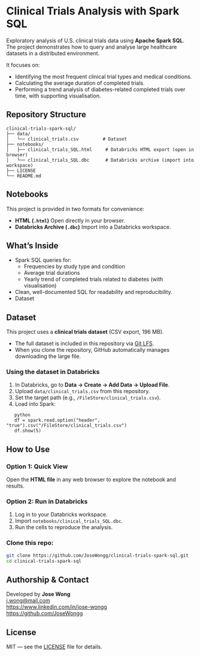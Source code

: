 # Clinical Trials Analysis with Spark SQL

Exploratory analysis of U.S. clinical trials data using **Apache Spark SQL**.  
The project demonstrates how to query and analyse large healthcare datasets in a distributed environment.  

It focuses on:
- Identifying the most frequent clinical trial types and medical conditions.  
- Calculating the average duration of completed trials.  
- Performing a trend analysis of diabetes-related completed trials over time, with supporting visualisation.  


## Repository Structure
```
clinical-trials-spark-sql/
├── data/
│   └── clinical_trials.csv         # Dataset
├── notebooks/
│   ├── clinical_trials_SQL.html     # Databricks HTML export (open in browser)
│   └── clinical_trials_SQL.dbc      # Databricks archive (import into workspace)
├── LICENSE
└── README.md
```

## Notebooks
This project is provided in two formats for convenience:
- **HTML (`.html`)** Open directly in your browser.  
- **Databricks Archive (`.dbc`)** Import into a Databricks workspace.   

## What’s Inside
- Spark SQL queries for:
  - Frequencies by study type and condition  
  - Average trial durations  
  - Yearly trend of completed trials related to diabetes (with visualisation)  
- Clean, well-documented SQL for readability and reproducibility.  
- Dataset


## Dataset

This project uses a **clinical trials dataset** (CSV export, 196 MB).  

- The full dataset is included in this repository via [Git LFS](https://git-lfs.com/).  
- When you clone the repository, GitHub automatically manages downloading the large file.  

### Using the dataset in Databricks
1. In Databricks, go to **Data → Create → Add Data → Upload File**.  
2. Upload `data/clinical_trials.csv` from this repository.  
3. Set the target path (e.g., `/FileStore/clinical_trials.csv`).  
4. Load into Spark:  
```
   python
   df = spark.read.option("header", "true").csv("/FileStore/clinical_trials.csv")
   df.show(5)
```

## How to Use
### Option 1: Quick View  
Open the **HTML file** in any web browser to explore the notebook and results.

### Option 2: Run in Databricks  
1. Log in to your Databricks workspace.  
2. Import `notebooks/clinical_trials_SQL.dbc`.  
3. Run the cells to reproduce the analysis.  

### Clone this repo:  
   ```bash
   git clone https://github.com/JoseWongg/clinical-trials-spark-sql.git
   cd clinical-trials-spark-sql
   ```

## Authorship & Contact
Developed by **Jose Wong**  
j.wong@mail.com  
https://www.linkedin.com/in/jose-wongg  
https://github.com/JoseWongg  

## License
MIT — see the [LICENSE](LICENSE) file for details.
